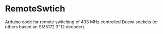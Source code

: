 RemoteSwtich
============

Arduino code for remote switching of 433 MHz controlled Duewi sockets (or others based on SM5172 3^12 decoder).
